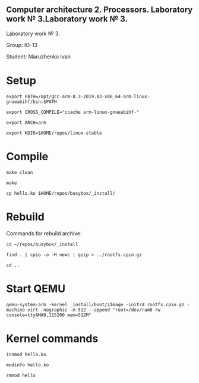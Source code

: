 ## Computer architecture 2. Processors. Laboratory work № 3.Laboratory work № 3.
Laboratory work № 3.

Group: IO-13

Student: Maruzhenko Ivan

# Setup

```
export PATH=/opt/gcc-arm-8.3-2019.03-x86_64-arm-linux-gnueabihf/bin:$PATH
```
```
export CROSS_COMPILE="ccache arm-linux-gnueabihf-"
```
```
export ARCH=arm
```
```
export KDIR=$HOME/repos/linux-stable
```
# Compile

```
make clean
```
```
make
```
```
cp hello.ko $HOME/repos/busybox/_install/
```
# Rebuild

Commands for rebuild archive:
```
cd ~/repos/busybox/_install
```
```
find . | cpio -o -H newc | gzip > ../rootfs.cpio.gz
```
```
cd ..
```
# Start QEMU

```
qemu-system-arm -kernel _install/boot/zImage -initrd rootfs.cpio.gz -machine virt -nographic -m 512 --append "root=/dev/ram0 rw console=ttyAMA0,115200 mem=512M"
```
# Kernel commands

```
insmod hello.ko
```
```
modinfo hello.ko
```
```
rmmod hello
```

